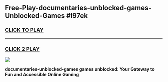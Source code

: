 
## Free-Play-documentaries-unblocked-games-Unblocked-Games #l97ek
<h3>
<a href="https://news.freeplayer.one?title=documentaries-unblocked-games&ref=8M">CLICK TO PLAY</a></h3>
<hr>

<h3>
<a href="https://news.freeplayer.one?title=documentaries-unblocked-games&ref=8M">CLICK 2 PLAY</a>
  
</h3>

<a href="https://news.freeplayer.one?title=documentaries-unblocked-games&ref=8M"><img src="https://clearcache.store/games.png"></a>


**documentaries-unblocked-games games unblocked: Your Gateway to Fun and Accessible Online Gaming**
